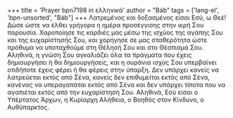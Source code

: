 +++
title = 'Prayer bpn7198 in ελληνικά'
author = "Báb"
tags = ['lang-el', 'bpn-unsorted', "Báb"]
+++
Λατρεµένος και δοξασµένος είσαι Εσύ, ω Θεέ! ∆ώσε ώστε να έλθει γρήγορα η ηµέρα προσέγγισης στην ιερή Σου παρουσία. Χαροποίησε τις καρδιές µας µέσω της ισχύος της αγάπης Σου και της ευχαρίστησής Σου, και χορήγησε σε µας σταθερότητα ώστε πρόθυµα να υποταχθούµε στη Θέλησή Σου και στο Θέσπισµά Σου. Αληθινά, η γνώση Σου αγκαλιάζει όλα τα πράγµατα που έχεις δηµιουργήσει ή θα δηµιουργήσεις, και η ουράνια ισχύς Σου υπερβαίνει οτιδήποτε έχεις φέρει ή θα φέρεις στην ύπαρξη. ∆εν υπάρχει κανείς να λατρεύεται εκτός από Σένα, κανείς δεν επιθυµείται εκτός από Σένα, κανένας να υπεραγαπάται εκτός από Σένα και δεν υπάρχει τίποτα που να αγαπιέται εκτός από την ευχαρίστησή Σου. Αληθινά, Εσύ είσαι ο Υπέρτατος Άρχων, η Κυρίαρχη Αλήθεια, ο Βοηθός στον Κίνδυνο, ο Αυθύπαρκτος.
